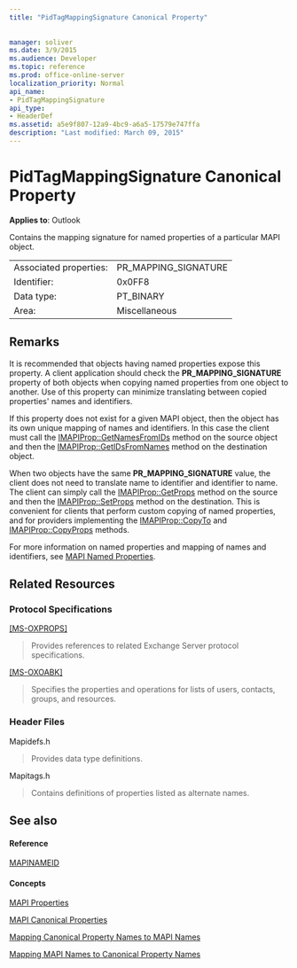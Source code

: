 ```yaml
---
title: "PidTagMappingSignature Canonical Property"
 
 
manager: soliver
ms.date: 3/9/2015
ms.audience: Developer
ms.topic: reference
ms.prod: office-online-server
localization_priority: Normal
api_name:
- PidTagMappingSignature
api_type:
- HeaderDef
ms.assetid: a5e9f807-12a9-4bc9-a6a5-17579e747ffa
description: "Last modified: March 09, 2015"
---
```


# PidTagMappingSignature Canonical Property

  
  
**Applies to**: Outlook 
  
Contains the mapping signature for named properties of a particular MAPI object. 
  
|||
|:-----|:-----|
|Associated properties:  <br/> |PR_MAPPING_SIGNATURE  <br/> |
|Identifier:  <br/> |0x0FF8  <br/> |
|Data type:  <br/> |PT_BINARY  <br/> |
|Area:  <br/> |Miscellaneous  <br/> |
   
## Remarks

It is recommended that objects having named properties expose this property. A client application should check the **PR_MAPPING_SIGNATURE** property of both objects when copying named properties from one object to another. Use of this property can minimize translating between copied properties' names and identifiers. 
  
If this property does not exist for a given MAPI object, then the object has its own unique mapping of names and identifiers. In this case the client must call the [IMAPIProp::GetNamesFromIDs](imapiprop-getnamesfromids.md) method on the source object and then the [IMAPIProp::GetIDsFromNames](imapiprop-getidsfromnames.md) method on the destination object. 
  
When two objects have the same **PR_MAPPING_SIGNATURE** value, the client does not need to translate name to identifier and identifier to name. The client can simply call the [IMAPIProp::GetProps](imapiprop-getprops.md) method on the source and then the [IMAPIProp::SetProps](imapiprop-setprops.md) method on the destination. This is convenient for clients that perform custom copying of named properties, and for providers implementing the [IMAPIProp::CopyTo](imapiprop-copyto.md) and [IMAPIProp::CopyProps](imapiprop-copyprops.md) methods. 
  
For more information on named properties and mapping of names and identifiers, see [MAPI Named Properties](mapi-named-properties.md). 
  
## Related Resources

### Protocol Specifications

[[MS-OXPROPS]](http://msdn.microsoft.com/library/f6ab1613-aefe-447d-a49c-18217230b148%28Office.15%29.aspx)
  
> Provides references to related Exchange Server protocol specifications.
    
[[MS-OXOABK]](http://msdn.microsoft.com/library/f4cf9b4c-9232-4506-9e71-2270de217614%28Office.15%29.aspx)
  
> Specifies the properties and operations for lists of users, contacts, groups, and resources.
    
### Header Files

Mapidefs.h
  
> Provides data type definitions.
    
Mapitags.h
  
> Contains definitions of properties listed as alternate names.
    
## See also

#### Reference

[MAPINAMEID](mapinameid.md)
#### Concepts

[MAPI Properties](mapi-properties.md)
  
[MAPI Canonical Properties](mapi-canonical-properties.md)
  
[Mapping Canonical Property Names to MAPI Names](mapping-canonical-property-names-to-mapi-names.md)
  
[Mapping MAPI Names to Canonical Property Names](mapping-mapi-names-to-canonical-property-names.md)

